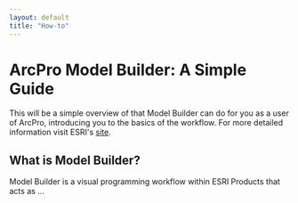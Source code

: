 ```yaml
---
layout: default
title: "How-to"
---
```


# ArcPro Model Builder: A Simple Guide
 This will be a simple overview of that Model Builder can do for you as a user of ArcPro, introducing you to the basics of the workflow.
  For more detailed information visit ESRI's [site](https://pro.arcgis.com/en/pro-app/help/analysis/geoprocessing/modelbuilder/what-is-modelbuilder-.htm).

## What is Model Builder?
 Model Builder is a visual programming workflow within ESRI Products that acts as ...

